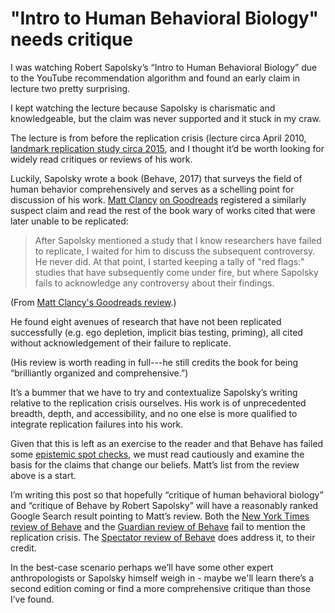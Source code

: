 # "Intro to Human Behavioral Biology" needs critique

I was watching Robert Sapolsky’s “Intro to Human Behavioral Biology” due to the YouTube recommendation algorithm and found an early claim in lecture two pretty surprising.

I kept watching the lecture because Sapolsky is charismatic and knowledgeable, but the claim was never supported and it stuck in my craw.

The lecture is from before the replication crisis (lecture circa April 2010, [landmark replication study circa 2015][replication-study], and I thought it’d be worth looking for widely read critiques or reviews of his work.

Luckily, Sapolsky wrote a book (Behave, 2017) that surveys the field of human behavior comprehensively and serves as a schelling point for discussion of his work. [Matt Clancy][matt-clancy] [on Goodreads][matt-clancy-goodreads] registered a similarly suspect claim and read the rest of the book wary of works cited that were later unable to be replicated:

> After Sapolsky mentioned a study that I know researchers have failed to replicate, I waited for him to discuss the subsequent controversy. He never did. At that point, I started keeping a tally of "red flags:" studies that have subsequently come under fire, but where Sapolsky fails to acknowledge any controversy about their findings.

(From [Matt Clancy's Goodreads review][matt-clancy-review].)

He found eight avenues of research that have not been replicated successfully (e.g. ego depletion, implicit bias testing, priming), all cited without acknowledgement of their failure to replicate.

(His review is worth reading in full---he still credits the book for being “brilliantly organized and comprehensive.”)

It’s a bummer that we have to try and contextualize Sapolsky’s writing relative to the replication crisis ourselves. His work is of unprecedented breadth, depth, and accessibility, and no one else is more qualified to integrate replication failures into his work.

Given that this is left as an exercise to the reader and that Behave has failed some [epistemic spot checks][epistemic-spot-checks], we must read cautiously and examine the basis for the claims that change our beliefs. Matt’s list from the review above is a start.

I’m writing this post so that hopefully “critique of human behavioral biology” and “critique of Behave by Robert Sapolsky” will have a reasonably ranked Google Search result pointing to Matt’s review. Both the [New York Times review of Behave][nyt-review] and the [Guardian review of Behave][guardian-review] fail to mention the replication crisis. The [Spectator review of Behave][spectator-review] does address it, to their credit.

In the best-case scenario perhaps we’ll have some other expert anthropologists or Sapolsky himself weigh in - maybe we'll learn there’s a second edition coming or find a more comprehensive critique than those I’ve found.

[replication-study]: https://science.sciencemag.org/content/349/6251/aac4716.abstract
[matt-clancy-review]: https://www.goodreads.com/review/show/2117427600?book_show_action=true&from_review_page=1
[matt-clancy]: http://matt-clancy.com
[matt-clancy-goodreads]: https://www.goodreads.com/review/list/11361859-matt?shelf=read
[nyt-review]: https://www.nytimes.com/2017/07/06/books/review/behave-robert-m-sapolsky-.html
[guardian-review]: https://www.theguardian.com/books/2017/jun/09/behave-by-robert-sapolsky-review
[spectator-review]: https://www.spectator.co.uk/article/rules-of-behaviour
[epistemic-spot-checks]: https://acesounderglass.com/2019/10/17/what-comes-after-epistemic-spot-checks/
